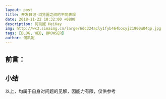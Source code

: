 ```yaml
---
layout: post
title: 开发日记-浏览器之间的不同表现
date: 2018-11-22 10:32:00 +0800
description: 何凯妮 HeiKay
img: http://wx3.sinaimg.cn/large/6dc324acly1fyb464boxyj21900u04qp.jpg
tags: [BLOG, WEB, BROWSER]
author: 何凯妮
---
```


## 前言：

## 小结

以上，均属于自身对问题的见解，因能力有限，仅供参考